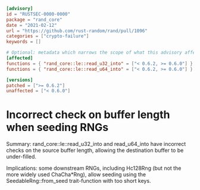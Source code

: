 ```toml
[advisory]
id = "RUSTSEC-0000-0000"
package = "rand_core"
date = "2021-02-12"
url = "https://github.com/rust-random/rand/pull/1096"
categories = ["crypto-failure"]
keywords = []

# Optional: metadata which narrows the scope of what this advisory affects
[affected]
functions = { "rand_core::le::read_u32_into" = ["< 0.6.2, >= 0.6.0"] }
functions = { "rand_core::le::read_u64_into" = ["< 0.6.2, >= 0.6.0"] }

[versions]
patched = [">= 0.6.2"]
unaffected = ["< 0.6.0"]
```

# Incorrect check on buffer length when seeding RNGs

Summary: rand_core::le::read_u32_into and read_u64_into have incorrect checks on the source buffer length, allowing the destination buffer to be under-filled.

Implications: some downstream RNGs, including Hc128Rng (but not the more widely used ChaCha*Rng), allow seeding using the SeedableRng::from_seed trait-function with too short keys.
